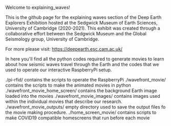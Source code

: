 Welcome to explaining_waves!

This is the github page for the explaining waves section of the Deep Earth Explorers Exhibition hosted at the Sedgwick Museum of Earth Sciences, University of Cambridge (2020-2021). This exhibit was created through a collaborative effort between the Sedgwick Museum and the Global Seismology group, University of Cambridge.

For more please visit: https://deepearth.esc.cam.ac.uk/

In here you'll find all the python codes required to generate movies to learn about how seismic waves travel through the Earth and the codes that we used to operate our interactive RaspberryPi setup.

./pi-rfid/ contains the scripts to operate the RaspberryPi
./wavefront_movie/ contains the scripts to make the animated movies in python
./wavefront_movie_home_screen/ contains the background Earth image loaded into the movies
./wavefront_movie_images/ contains images used within the individual movies that describe our research.
./wavefront_movie_outputs/ empty directory used to save the output files fo the movie making procedure.
./home_screen_movie/ contains scripts to make COVID19 compatible homescreens that run before each movie
